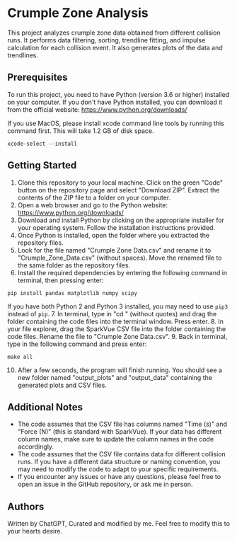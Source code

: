# Crumple Zone Analysis

This project analyzes crumple zone data obtained from different collision runs. It performs data filtering, sorting, trendline fitting, and impulse calculation for each collision event. It also generates plots of the data and trendlines.
## Prerequisites

To run this project, you need to have Python (version 3.6 or higher) installed on your computer. If you don't have Python installed, you can download it from the official website: https://www.python.org/downloads/

If you use MacOS, please install xcode command line tools by running this command first. This will take 1.2 GB of disk space.

```shell
xcode-select --install
```

## Getting Started

1. Clone this repository to your local machine. Click on the green "Code" button on the repository page and select "Download ZIP". Extract the contents of the ZIP file to a folder on your computer.
2. Open a web browser and go to the Python website: https://www.python.org/downloads/
3. Download and install Python by clicking on the appropriate installer for your operating system. Follow the installation instructions provided.
4. Once Python is installed, open the folder where you extracted the repository files.
5. Look for the file named "Crumple Zone Data.csv" and rename it to "Crumple_Zone_Data.csv" (without spaces). Move the renamed file to the same folder as the repository files.
6. Install the required dependencies by entering the following command in terminal, then pressing enter:
```shell
pip install pandas matplotlib numpy scipy
```
If you have both Python 2 and Python 3 installed, you may need to use `pip3` instead of `pip`.
7. In terminal, type in "cd " (without quotes) and drag the folder containing the code files into the terminal window. Press enter.
8. In your file explorer, drag the SparkVue CSV file into the folder containing the code files. Rename the file to "Crumple Zone Data.csv".
9. Back in terminal, type in the following command and press enter:
```shell
make all
```
10. After a few seconds, the program will finish running. You should see a new folder named "output_plots" and "output_data" containing the generated plots and CSV files.

## Additional Notes
- The code assumes that the CSV file has columns named "Time (s)" and "Force (N)" (this is standard with SparkVue). If your data has different column names, make sure to update the column names in the code accordingly.
- The code assumes that the CSV file contains data for different collision runs. If you have a different data structure or naming convention, you may need to modify the code to adapt to your specific requirements.
- If you encounter any issues or have any questions, please feel free to open an issue in the GitHub repository, or ask me in person.

## Authors
Written by ChatGPT, Curated and modified by me.
Feel free to modify this to your hearts desire.
